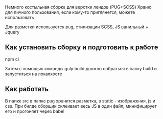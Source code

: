 Немного костыльная сборка для верстки лендов (PUG+SCSS)
Храню для личного пользования, если кому-то приглянется, можете использовать

Для разметки используется pug, стилизации SCSS, JS ванильный + Jquery

## Как установить сборку и подготовить к работе

npm ci

Затем с помощью команды gulp build должно собраться в папку build и запуститься на локалхосте

## Как работать

В папке src в папке pug хранится разметка, в static - изображения, js и css.
При билде сборщик склеивает весь JS в один файл, минифицирует его и прогоняет через babel
